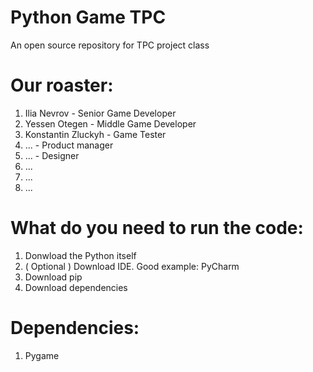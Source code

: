 # Python Game TPC

An open source repository for TPC project class

# Our roaster:
1) Ilia Nevrov - Senior Game Developer
2) Yessen Otegen - Middle Game Developer
3) Konstantin Zluckyh - Game Tester
4) ... - Product manager
5) ... - Designer
6) ...
7) ...
8) ...

# What do you need to run the code:
1) Donwload the Python itself
2) ( Optional ) Download IDE. Good example: PyCharm
3) Download pip
4) Download dependencies

# Dependencies:
1) Pygame

    
